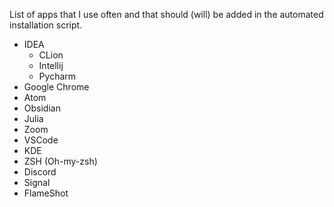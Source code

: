 List of apps that I use often and that should (will) be added in the automated installation script.

- IDEA
  - CLion
  - Intellij
  - Pycharm
- Google Chrome
- Atom
- Obsidian
- Julia
- Zoom
- VSCode
- KDE
- ZSH (Oh-my-zsh)
- Discord
- Signal
- FlameShot
